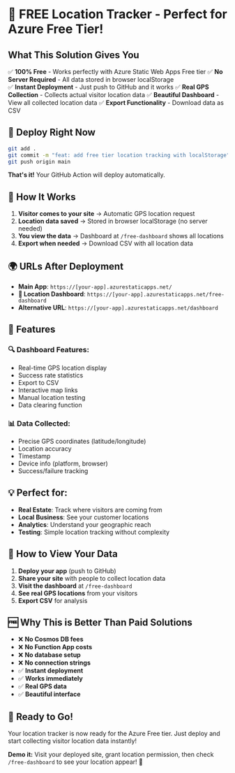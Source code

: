 # 🎉 FREE Location Tracker - Perfect for Azure Free Tier!

## What This Solution Gives You

✅ **100% Free** - Works perfectly with Azure Static Web Apps Free tier
✅ **No Server Required** - All data stored in browser localStorage  
✅ **Instant Deployment** - Just push to GitHub and it works
✅ **Real GPS Collection** - Collects actual visitor location data
✅ **Beautiful Dashboard** - View all collected location data
✅ **Export Functionality** - Download data as CSV

## 🚀 Deploy Right Now

```bash
git add .
git commit -m "feat: add free tier location tracking with localStorage"
git push origin main
```

**That's it!** Your GitHub Action will deploy automatically.

## 📱 How It Works

1. **Visitor comes to your site** → Automatic GPS location request
2. **Location data saved** → Stored in browser localStorage (no server needed)
3. **You view the data** → Dashboard at `/free-dashboard` shows all locations
4. **Export when needed** → Download CSV with all location data

## 🌍 URLs After Deployment

- **Main App**: `https://[your-app].azurestaticapps.net/`
- **📍 Location Dashboard**: `https://[your-app].azurestaticapps.net/free-dashboard`
- **Alternative URL**: `https://[your-app].azurestaticapps.net/dashboard`

## 🎯 Features

### 🔍 **Dashboard Features:**
- Real-time GPS location display
- Success rate statistics  
- Export to CSV
- Interactive map links
- Manual location testing
- Data clearing function

### 📊 **Data Collected:**
- Precise GPS coordinates (latitude/longitude)
- Location accuracy
- Timestamp
- Device info (platform, browser)
- Success/failure tracking

## 💡 **Perfect for:**

- **Real Estate**: Track where visitors are coming from
- **Local Business**: See your customer locations
- **Analytics**: Understand your geographic reach
- **Testing**: Simple location tracking without complexity

## 🔄 **How to View Your Data**

1. **Deploy your app** (push to GitHub)
2. **Share your site** with people to collect location data
3. **Visit the dashboard** at `/free-dashboard`
4. **See real GPS locations** from your visitors
5. **Export CSV** for analysis

## 🆓 **Why This is Better Than Paid Solutions**

- ❌ **No Cosmos DB fees**
- ❌ **No Function App costs** 
- ❌ **No database setup**
- ❌ **No connection strings**
- ✅ **Instant deployment**
- ✅ **Works immediately**
- ✅ **Real GPS data**
- ✅ **Beautiful interface**

## 🚀 **Ready to Go!**

Your location tracker is now ready for the Azure Free tier. Just deploy and start collecting visitor location data instantly!

**Demo it:** Visit your deployed site, grant location permission, then check `/free-dashboard` to see your location appear! 📍